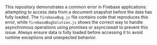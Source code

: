 This repository demonstrates a common error in Firebase applications: attempting to access data from a document snapshot before the data has fully loaded. The `firebaseBug.js` file contains code that reproduces this error, while `firebaseBugSolution.js` shows the correct way to handle asynchronous operations using promises or async/await to prevent this issue.  Always ensure data is fully loaded before accessing it to avoid runtime exceptions and unexpected behavior.